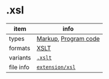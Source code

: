 

# .xsl

item | info
--- | ---
types | [Markup](../dataTypes/markup.md), [Program code](../dataTypes/programCode.md)
formats | [XSLT](../fileFormats/xslt.md)
variants | [`.xslt`](../extensions/xslt.md)
file info | [`extension/xsl`]({{fileinfo}}/xsl)



